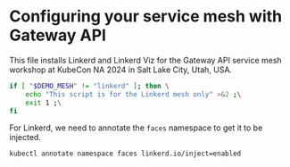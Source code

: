# Configuring your service mesh with Gateway API

This file installs Linkerd and Linkerd Viz for the Gateway API service mesh
workshop at KubeCon NA 2024 in Salt Lake City, Utah, USA.

<!--
SPDX-FileCopyrightText: 2022-2024 Buoyant Inc.
SPDX-License-Identifier: Apache-2.0

Things in Markdown comments are safe to ignore when reading this later. When
executing this with [demosh], things after the horizontal rule below (which
is just before a commented `@SHOW` directive) will get displayed.
-->

```bash
if [ "$DEMO_MESH" != "linkerd" ]; then \
	echo "This script is for the Linkerd mesh only" >&2 ;\
	exit 1 ;\
fi
```

<!-- @SHOW -->

For Linkerd, we need to annotate the `faces` namespace to get it to be
injected.

```bash
kubectl annotate namespace faces linkerd.io/inject=enabled
```
